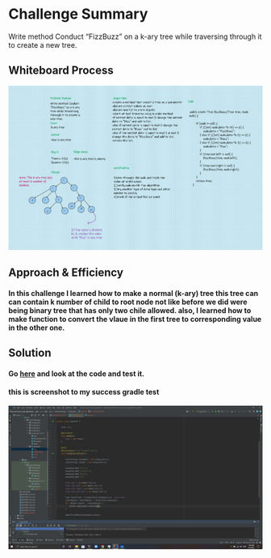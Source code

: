 # Challenge Summary
Write method Conduct “FizzBuzz” on a k-ary tree while traversing through it to create a new tree.

## Whiteboard Process
![FizzBuzz](../../Assert/FizzBuzz.png)


## Approach & Efficiency
#### In this challenge I learned how to make a normal (k-ary) tree this tree can can contain k number of child to root node not like before we did were being binary tree that has only two chile allowed. also, I learned how to make function to convert the vlaue in the first tree to corresponding value in the other one. 

## Solution
#### Go [here](../src/main/java/CodeChallenges/Challenge18/FizzBuzzTree.java) and look at the code and test it.
#### this is screenshot to my success gradle test
![TestCH18](../../Assert/Ch18TestShot.jpg)